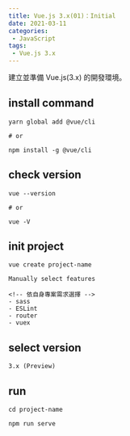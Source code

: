 ```yaml
---
title: Vue.js 3.x(01)：Initial
date: 2021-03-11
categories: 
 - JavaScript
tags:
 - Vue.js 3.x
---
```

建立並準備 Vue.js(3.x) 的開發環境。
<!--more-->
## install command
```
yarn global add @vue/cli

# or

npm install -g @vue/cli
```

## check version
```
vue --version

# or

vue -V
```

## init project
```
vue create project-name

Manually select features

<!-- 依自身專案需求選擇 -->
- sass
- ESLint
- router
- vuex
```

## select version
```
3.x (Preview)
```

## run
```
cd project-name

npm run serve
```